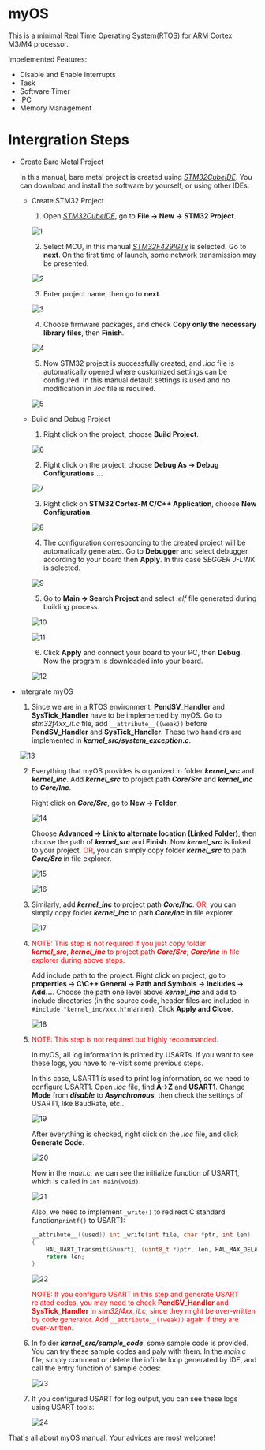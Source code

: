# myOS
This is a minimal Real Time Operating System(RTOS) for ARM Cortex M3/M4 processor.

Impelemented Features:

* Disable and Enable Interrupts
* Task
* Software Timer
* IPC
* Memory Management

# Intergration Steps
* Create Bare Metal Project

  In this manual, bare metal project is created using [*STM32CubeIDE*](https://www.st.com/en/development-tools/stm32cubeide.html). You can download and install the software by yourself, or using other IDEs.

  + Create STM32 Project

    1. Open [*STM32CubeIDE*](https://www.st.com/en/development-tools/stm32cubeide.html), go to **File -> New -> STM32 Project**.

    ![1](/Users/pengyuheng/Documents/mike/stm32cube_workspace/myOS/figures/1.png)

    2. Select MCU, in this manual [*STM32F429IGTx*](https://www.st.com/content/st_com/en/products/microcontrollers-microprocessors/stm32-32-bit-arm-cortex-mcus/stm32-high-performance-mcus/stm32f4-series/stm32f429-439/stm32f429ig.html) is selected. Go to **next**. On the first time of launch, some network transmission may be presented.

    ![2](/Users/pengyuheng/Documents/mike/stm32cube_workspace/myOS/figures/2.png)

    3. Enter project name, then go to **next**. 

    ![3](/Users/pengyuheng/Documents/mike/stm32cube_workspace/myOS/figures/3.png)
    
    4. Choose firmware packages, and check **Copy only the necessary library files**, then **Finish**.
    
    ![4](/Users/pengyuheng/Documents/mike/stm32cube_workspace/myOS/figures/4.png)
    
    5. Now STM32 project is successfully created, and *.ioc* file is automatically opened where customized settings can be configured. In this manual default settings is used and no modification in *.ioc* file is required. 
    
    ![5](/Users/pengyuheng/Documents/mike/stm32cube_workspace/myOS/figures/5.png)
    
  + Build and Debug Project

    1. Right click on the project, choose **Build Project**.

    ![6](/Users/pengyuheng/Documents/mike/stm32cube_workspace/myOS/figures/6.png)

    2. Right click on the project, choose **Debug As -> Debug Configurations...**.

    ![7](/Users/pengyuheng/Documents/mike/stm32cube_workspace/myOS/figures/7.png)

    3. Right click on **STM32 Cortex-M C/C++ Application**, choose **New Configuration**.

    ![8](/Users/pengyuheng/Documents/mike/stm32cube_workspace/myOS/figures/8.png)

    4. The configuration corresponding to the created project will be automatically generated. Go to **Debugger** and select debugger according to your board then **Apply**. In this case *SEGGER J-LINK* is selected.

    ![9](/Users/pengyuheng/Documents/mike/stm32cube_workspace/myOS/figures/9.png)

    5. Go to **Main -> Search Project** and select *.elf* file generated during building process.

    ![10](/Users/pengyuheng/Documents/mike/stm32cube_workspace/myOS/figures/10.png)

    ![11](/Users/pengyuheng/Documents/mike/stm32cube_workspace/myOS/figures/11.png)

    6. Click **Apply** and connect your board to your PC, then **Debug**. Now the program is downloaded into your board.

    ![12](/Users/pengyuheng/Documents/mike/stm32cube_workspace/myOS/figures/12.png)

* Intergrate myOS

  1. Since we are in a RTOS environment, **PendSV_Handler** and **SysTick_Handler** have to be implemented by myOS. Go to *stm32f4xx_it.c* file, add ```__attribute__((weak))``` before **PendSV_Handler** and **SysTick_Handler**. These two handlers are implemented in ***kernel_src/system_exception.c***.

  ![13](/Users/pengyuheng/Documents/mike/stm32cube_workspace/myOS/figures/13.png)

  2. Everything that myOS provides is organized in folder ***kernel_src*** and ***kernel_inc***. Add ***kernel_src*** to project path ***Core/Src*** and ***kernel_inc*** to ***Core/Inc***.

     Right click on ***Core/Src***, go to **New -> Folder**.

     ![14](/Users/pengyuheng/Documents/mike/stm32cube_workspace/myOS/figures/14.png)

     Choose **Advanced -> Link to alternate location (Linked Folder)**, then choose the path of ***kernel_src*** and **Finish**. Now ***kernel_src*** is linked to your project. <span style='color:red'>OR</span>, you can simply copy folder ***kernel_src*** to path ***Core/Src*** in file explorer.

     ![15](/Users/pengyuheng/Documents/mike/stm32cube_workspace/myOS/figures/15.png)

     ![16](/Users/pengyuheng/Documents/mike/stm32cube_workspace/myOS/figures/16.png)
  
  3. Similarly, add ***kernel_inc*** to project path ***Core/Inc***. <span style='color:red'>OR</span>, you can simply copy folder ***kernel_inc*** to path ***Core/Inc*** in file explorer.
  
     ![17](/Users/pengyuheng/Documents/mike/stm32cube_workspace/myOS/figures/17.png)
  
  4. <span style='color:red'>NOTE: This step is not required if you just copy folder ***kernel_src***, ***kernel_inc*** to project path ***Core/Src***, ***Core/Inc*** in file explorer during above steps.</span>
  
     Add include path to the project. Right click on project, go to **properties -> C\C++ General -> Path and Symbols -> Includes -> Add...**. Choose the path one level above ***kernel_inc***  and add to include directories (in the source code, header files are included in ```#include "kernel_inc/xxx.h"```manner). Click **Apply and Close**.
  
     ![18](/Users/pengyuheng/Documents/mike/stm32cube_workspace/myOS/figures/18.png)
  
  5. <span style='color:red'>NOTE: This step is not required but highly recommanded.</span>
  
     In myOS, all log information is printed by USARTs. If you want to see these logs, you have to re-visit some previous steps.
  
     In this case, USART1 is used to print log information, so we need to configure USART1. Open *.ioc* file, find **A->Z** and **USART1**. Change **Mode** from ***disable*** to ***Asynchronous***, then check the settings of USART1, like BaudRate, etc..
  
     ![19](/Users/pengyuheng/Documents/mike/stm32cube_workspace/myOS/figures/19.png)
  
     After everything  is checked, right click on the *.ioc* file, and click **Generate Code**.
  
     ![20](/Users/pengyuheng/Documents/mike/stm32cube_workspace/myOS/figures/20.png)
  
     Now in the *main.c*, we can see the initialize function of USART1, which is called in ```int main(void)```.
  
     ![21](/Users/pengyuheng/Documents/mike/stm32cube_workspace/myOS/figures/21.png)
  
     Also, we need to implement ```_write()``` to redirect C standard function```printf()``` to USART1:
  
     ```c
     __attribute__((used)) int _write(int file, char *ptr, int len)
     {
         HAL_UART_Transmit(&huart1, (uint8_t *)ptr, len, HAL_MAX_DELAY);
         return len;
     }
     ```
  
     ![22](/Users/pengyuheng/Documents/mike/stm32cube_workspace/myOS/figures/22.png)
  
     <span style='color:red'>NOTE: If you configure USART in this step and generate USART related codes, you may need to check **PendSV_Handler** and **SysTick_Handler** in *stm32f4xx_it.c*, since they might be over-written by code generator. Add ```__attribute__((weak))``` again if they are over-written.</span>
  
  6. In folder ***kernel_src/sample_code***, some sample code is provided. You can try these sample codes and paly with them. In the *main.c* file, simply comment or delete the infinite loop generated by IDE, and call the entry function of sample codes:
  
     ![23](/Users/pengyuheng/Documents/mike/stm32cube_workspace/myOS/figures/23.png)
  
  7. If you configured USART for log output, you can see these logs using USART tools:
  
     ![24](/Users/pengyuheng/Documents/mike/stm32cube_workspace/myOS/figures/24.png)



That's all about myOS manual. Your advices are most welcome!
